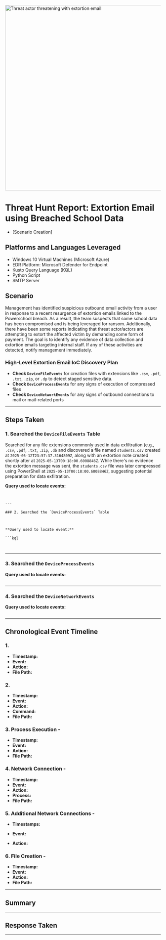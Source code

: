 <img width="600" src="https://github.com/user-attachments/assets/3a89b512-b3b9-4ebe-92c3-8eecc9ade289" alt="Threat actor threatening with extortion email">




# Threat Hunt Report: Extortion Email using Breached School Data
- [Scenario Creation]

## Platforms and Languages Leveraged
- Windows 10 Virtual Machines (Microsoft Azure)
- EDR Platform: Microsoft Defender for Endpoint
- Kusto Query Language (KQL)
- Python Script
- SMTP Server

##  Scenario

Management has identified suspicious outbound email activity from a user in response to a recent resurgence of extortion emails linked to the Powerschool breach. As a result, the team suspects that some school data has been compromised and is being leveraged for ransom. Additionally, there have been some reports indicating that threat actor/actors are attempting to extort the affected victim by demanding some form of payment. The goal is to identify any evidence of data collection and extortion emails targeting internal staff. If any of these activities are detected, notify management immediately.

### High-Level Extortion Email IoC Discovery Plan

- **Check `DeviceFileEvents`** for creation files with extensions like `.csv`, `.pdf`, `.txt`, `.zip`, or `.dp` to detect staged sensitive data. 
- **Check `DeviceProcessEvents`** for any signs of execution of compressed files
- **Check `DeviceNetworkEvents`** for any signs of outbound connections to mail or mail-related ports

---

## Steps Taken

### 1. Searched the `DeviceFileEvents` Table

Searched for any file extensions commonly used in data exfiltration (e.g., `.csv`, `.pdf`, `.txt`, `.zip`, `.db` and discovered a file named `students.csv` created at `2025-05-12T23:57:37.3164809Z`, along with an extortion note created shortly after at `2025-05-13T00:18:00.6008846Z`. While there's no evidence the extortion message was sent, the `students.csv` file was later compressed using PowerShell at `2025-05-13T00:18:00.6008846Z`, suggesting potential preparation for data exfiltration.



**Query used to locate events:**

```kql


---

### 2. Searched the `DeviceProcessEvents` Table



**Query used to locate event:**

```kql



```



---

### 3. Searched the `DeviceProcessEvents` 



**Query used to locate events:**

```kql

```




---

### 4. Searched the `DeviceNetworkEvents` 


**Query used to locate events:**

```kql

```


---

## Chronological Event Timeline 

### 1. 

- **Timestamp:** 
- **Event:** 
- **Action:** 
- **File Path:** 

### 2. 

- **Timestamp:** 
- **Event:**
- **Action:** 
- **Command:** 
- **File Path:** 

### 3. Process Execution -

- **Timestamp:** 
- **Event:** 
- **Action:** 
- **File Path:** 

### 4. Network Connection -

- **Timestamp:** 
- **Event:** 
- **Action:** 
- **Process:** 
- **File Path:** 

### 5. Additional Network Connections - 

- **Timestamps:**
 
- **Event:** 
- **Action:** 

### 6. File Creation - 

- **Timestamp:**
- **Event:** 
- **Action:** 
- **File Path:** 

---

## Summary



---

## Response Taken



---
